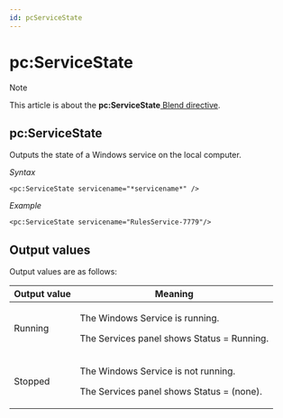```yaml
---
id: pcServiceState
---
```


# pc:ServiceState



> [!NOTE]
> This article is about the **pc:ServiceState**[ Blend directive](/docs/Repositories/Blend%20directives).

## **pc:ServiceState**

Outputs the state of a Windows service on the local computer.

*Syntax*

```
<pc:ServiceState servicename="*servicename*" />
```

*Example*

```language-xml
<pc:ServiceState servicename="RulesService-7779"/>
```

## Output values

Output values are as follows:

|**Output value**|**Meaning**|
|--------|--------|
|Running |<p>The Windows Service is running.</p><p>The Services panel shows Status = Running.</p>|
|Stopped |<p>The Windows Service is not running.</p><p>The Services panel shows Status = (none).</p>|



 